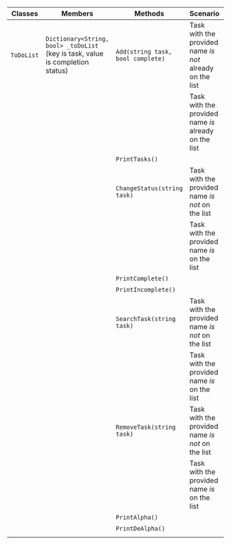 | Classes    | Members                                                                        | Methods                           | Scenario                                                 | Outputs     |
|------------|--------------------------------------------------------------------------------|-----------------------------------|----------------------------------------------------------|-------------|
| `ToDoList` | `Dictionary<String, bool> _toDoList` (key is task, value is completion status) | `Add(string task, bool complete)` | Task with the provided name *is not* already on the list | true        |
|            |                                                                                |                                   | Task with the provided name *is* already on the list     | false       |
|            |                                                                                | `PrintTasks()`                    |                                                          | int         |
|            |                                                                                | `ChangeStatus(string task)`       | Task with the provided name *is not* on the list         | false       |
|            |                                                                                |                                   | Task with the provided name *is* on the list             | true        |
|            |                                                                                | `PrintComplete()`                 |                                                          | int         |
|            |                                                                                | `PrintIncomplete()`               |                                                          | int         |
|            |                                                                                | `SearchTask(string task)`         | Task with the provided name *is not* on the list         | false       |
|            |                                                                                |                                   | Task with the provided name *is* on the list             | true        |
|            |                                                                                | `RemoveTask(string task)`         | Task with the provided name *is not* on the list         | false       |
|            |                                                                                |                                   | Task with the provided name *is* on the list             | true        |
|            |                                                                                | `PrintAlpha()`                    |                                                          | List<sting> |
|            |                                                                                | `PrintDeAlpha()`                  |                                                          | List<sting> |
|            |                                                                                |                                   |                                                          |             |